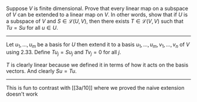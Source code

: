 Suppose $V$ is finite dimensional. Prove that every linear map on a subspace of $V$ can be extended to a linear map on $V$. In other words, show that if $U$ is a subspace of $V$ and $S \in \mathcal L(U,V)$, then there exists $T \in \mathcal L(V,V)$ such that $Tu = Su$ for all $u \in U$.

---

Let $u_1,\dots,u_m$ be a basis for $U$ then extend it to a basis $u_1,\dots,u_m,v_1,\dots,v_n$ of $V$ using 2.33. Define $Tu_j = Su_j$ and $Tv_j = 0$ for all $j$.

$T$ is clearly linear because we defined it in terms of how it acts on the basis vectors. And clearly $Su = Tu$.

---

This is fun to contrast with [[3a/10]] where we proved the naive extension doesn't work
